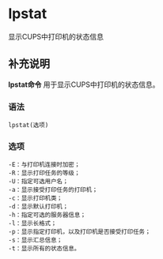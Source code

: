 lpstat
===

显示CUPS中打印机的状态信息

## 补充说明

**lpstat命令** 用于显示CUPS中打印机的状态信息。

### 语法  

```shell
lpstat(选项)
```

### 选项  

```shell
-E：与打印机连接时加密；
-R：显示打印任务的等级；
-U：指定可选用户名；
-a：显示接受打印任务的打印机；
-c：显示打印机类；
-d：显示默认打印机；
-h：指定可选的服务器信息；
-l：显示长格式；
-p：显示指定打印机，以及打印机是否接受打印任务；
-s：显示汇总信息；
-t：显示所有的状态信息。
```


<!-- Linux命令行搜索引擎：https://jaywcjlove.github.io/linux-command/ -->